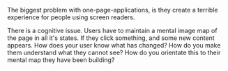 The biggest problem with one-page-applications, is they create a terrible experience for people using screen readers.

There is a cognitive issue. Users have to maintain a mental image map of the page in all it's states. If they click something, and some new content appears. How does your user know what has changed? How do you make them understand what they cannot see? How do you orientate this to their mental map they have been building?